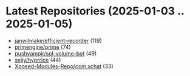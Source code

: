 # Latest Repositories (2025-01-03 .. 2025-01-05)

- [janwilmake/efficient-recorder](https://github.com/janwilmake/efficient-recorder) (119)
- [primengine/prime](https://github.com/primengine/prime) (74)
- [pushvampir/sol-volume-bot](https://github.com/pushvampir/sol-volume-bot) (49)
- [sejjy/hyprrice](https://github.com/sejjy/hyprrice) (44)
- [Xposed-Modules-Repo/com.xchat](https://github.com/Xposed-Modules-Repo/com.xchat) (33)
